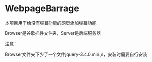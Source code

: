 # WebpageBarrage
本项目用于给没有弹幕功能的网页添加弹幕功能

Browser是谷歌插件文件夹，Server是后端服务器

注意：

Browser文件夹下少了一个文件jquery-3.4.0.min.js，安装时需要自行安装
